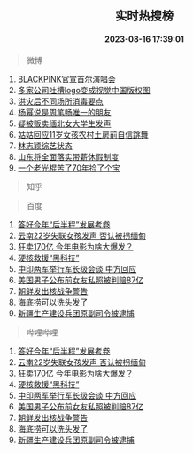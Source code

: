 <div align="center"><h2>实时热搜榜</h2><h4>2023-08-16 17:39:01</h4></div>

> 微博  

1. [BLACKPINK官宣首尔演唱会](https://s.weibo.com/weibo?q=%23BLACKPINK%E5%AE%98%E5%AE%A3%E9%A6%96%E5%B0%94%E6%BC%94%E5%94%B1%E4%BC%9A%23&t=31&band_rank=1&Refer=top)<br />
2. [多家公司吐槽logo变成视觉中国版权图](https://s.weibo.com/weibo?q=%23%E5%A4%9A%E5%AE%B6%E5%85%AC%E5%8F%B8%E5%90%90%E6%A7%BDlogo%E5%8F%98%E6%88%90%E8%A7%86%E8%A7%89%E4%B8%AD%E5%9B%BD%E7%89%88%E6%9D%83%E5%9B%BE%23&t=31&band_rank=2&Refer=top)<br />
3. [洪灾后不同场所消毒要点](https://s.weibo.com/weibo?q=%23%E6%B4%AA%E7%81%BE%E5%90%8E%E4%B8%8D%E5%90%8C%E5%9C%BA%E6%89%80%E6%B6%88%E6%AF%92%E8%A6%81%E7%82%B9%23&t=31&band_rank=3&Refer=top)<br />
4. [杨幂说是周笔畅唯一的朋友](https://s.weibo.com/weibo?q=%23%E6%9D%A8%E5%B9%82%E8%AF%B4%E6%98%AF%E5%91%A8%E7%AC%94%E7%95%85%E5%94%AF%E4%B8%80%E7%9A%84%E6%9C%8B%E5%8F%8B%23&t=31&band_rank=4&Refer=top)<br />
5. [疑被贩卖缅北女大学生发声](https://s.weibo.com/weibo?q=%23%E7%96%91%E8%A2%AB%E8%B4%A9%E5%8D%96%E7%BC%85%E5%8C%97%E5%A5%B3%E5%A4%A7%E5%AD%A6%E7%94%9F%E5%8F%91%E5%A3%B0%23&t=31&band_rank=5&Refer=top)<br />
6. [姑姑回应11岁女孩农村土房前自信跳舞](https://s.weibo.com/weibo?q=%23%E5%A7%91%E5%A7%91%E5%9B%9E%E5%BA%9411%E5%B2%81%E5%A5%B3%E5%AD%A9%E5%86%9C%E6%9D%91%E5%9C%9F%E6%88%BF%E5%89%8D%E8%87%AA%E4%BF%A1%E8%B7%B3%E8%88%9E%23&t=31&band_rank=6&Refer=top)<br />
7. [林志颖综艺状态](https://s.weibo.com/weibo?q=%23%E6%9E%97%E5%BF%97%E9%A2%96%E7%BB%BC%E8%89%BA%E7%8A%B6%E6%80%81%23&t=31&band_rank=7&Refer=top)<br />
8. [山东将全面落实带薪休假制度](https://s.weibo.com/weibo?q=%23%E5%B1%B1%E4%B8%9C%E5%B0%86%E5%85%A8%E9%9D%A2%E8%90%BD%E5%AE%9E%E5%B8%A6%E8%96%AA%E4%BC%91%E5%81%87%E5%88%B6%E5%BA%A6%23&t=31&band_rank=8&Refer=top)<br />
9. [一个老光棍苦了70年捡了个宝](https://s.weibo.com/weibo?q=%E4%B8%80%E4%B8%AA%E8%80%81%E5%85%89%E6%A3%8D%E8%8B%A6%E4%BA%8670%E5%B9%B4%E6%8D%A1%E4%BA%86%E4%B8%AA%E5%AE%9D&t=31&band_rank=9&Refer=top)<br />

> 知乎  


> 百度  

1. [答好今年“后半程”发展考卷](https://www.baidu.com/s?wd=%E7%AD%94%E5%A5%BD%E4%BB%8A%E5%B9%B4%E2%80%9C%E5%90%8E%E5%8D%8A%E7%A8%8B%E2%80%9D%E5%8F%91%E5%B1%95%E8%80%83%E5%8D%B7&sa=fyb_news&rsv_dl=fyb_news)<br />
2. [云南22岁失联女孩发声 否认被拐缅甸](https://www.baidu.com/s?wd=%E4%BA%91%E5%8D%9722%E5%B2%81%E5%A4%B1%E8%81%94%E5%A5%B3%E5%AD%A9%E5%8F%91%E5%A3%B0+%E5%90%A6%E8%AE%A4%E8%A2%AB%E6%8B%90%E7%BC%85%E7%94%B8&sa=fyb_news&rsv_dl=fyb_news)<br />
3. [狂卖170亿 今年电影为啥大爆发？](https://www.baidu.com/s?wd=%E7%8B%82%E5%8D%96170%E4%BA%BF+%E4%BB%8A%E5%B9%B4%E7%94%B5%E5%BD%B1%E4%B8%BA%E5%95%A5%E5%A4%A7%E7%88%86%E5%8F%91%EF%BC%9F&sa=fyb_news&rsv_dl=fyb_news)<br />
4. [硬核救援“黑科技”](https://www.baidu.com/s?wd=%E7%A1%AC%E6%A0%B8%E6%95%91%E6%8F%B4%E2%80%9C%E9%BB%91%E7%A7%91%E6%8A%80%E2%80%9D&sa=fyb_news&rsv_dl=fyb_news)<br />
5. [中印两军举行军长级会谈 中方回应](https://www.baidu.com/s?wd=%E4%B8%AD%E5%8D%B0%E4%B8%A4%E5%86%9B%E4%B8%BE%E8%A1%8C%E5%86%9B%E9%95%BF%E7%BA%A7%E4%BC%9A%E8%B0%88+%E4%B8%AD%E6%96%B9%E5%9B%9E%E5%BA%94&sa=fyb_news&rsv_dl=fyb_news)<br />
6. [美国男子公布前女友私照被判赔87亿](https://www.baidu.com/s?wd=%E7%BE%8E%E5%9B%BD%E7%94%B7%E5%AD%90%E5%85%AC%E5%B8%83%E5%89%8D%E5%A5%B3%E5%8F%8B%E7%A7%81%E7%85%A7%E8%A2%AB%E5%88%A4%E8%B5%9487%E4%BA%BF&sa=fyb_news&rsv_dl=fyb_news)<br />
7. [朝鲜发出核战争警告](https://www.baidu.com/s?wd=%E6%9C%9D%E9%B2%9C%E5%8F%91%E5%87%BA%E6%A0%B8%E6%88%98%E4%BA%89%E8%AD%A6%E5%91%8A&sa=fyb_news&rsv_dl=fyb_news)<br />
8. [海底捞可以洗头发了](https://www.baidu.com/s?wd=%E6%B5%B7%E5%BA%95%E6%8D%9E%E5%8F%AF%E4%BB%A5%E6%B4%97%E5%A4%B4%E5%8F%91%E4%BA%86&sa=fyb_news&rsv_dl=fyb_news)<br />
9. [新疆生产建设兵团原副司令被逮捕](https://www.baidu.com/s?wd=%E6%96%B0%E7%96%86%E7%94%9F%E4%BA%A7%E5%BB%BA%E8%AE%BE%E5%85%B5%E5%9B%A2%E5%8E%9F%E5%89%AF%E5%8F%B8%E4%BB%A4%E8%A2%AB%E9%80%AE%E6%8D%95&sa=fyb_news&rsv_dl=fyb_news)<br />

> 哔哩哔哩  

1. [答好今年“后半程”发展考卷](https://www.baidu.com/s?wd=%E7%AD%94%E5%A5%BD%E4%BB%8A%E5%B9%B4%E2%80%9C%E5%90%8E%E5%8D%8A%E7%A8%8B%E2%80%9D%E5%8F%91%E5%B1%95%E8%80%83%E5%8D%B7&sa=fyb_news&rsv_dl=fyb_news)<br />
2. [云南22岁失联女孩发声 否认被拐缅甸](https://www.baidu.com/s?wd=%E4%BA%91%E5%8D%9722%E5%B2%81%E5%A4%B1%E8%81%94%E5%A5%B3%E5%AD%A9%E5%8F%91%E5%A3%B0+%E5%90%A6%E8%AE%A4%E8%A2%AB%E6%8B%90%E7%BC%85%E7%94%B8&sa=fyb_news&rsv_dl=fyb_news)<br />
3. [狂卖170亿 今年电影为啥大爆发？](https://www.baidu.com/s?wd=%E7%8B%82%E5%8D%96170%E4%BA%BF+%E4%BB%8A%E5%B9%B4%E7%94%B5%E5%BD%B1%E4%B8%BA%E5%95%A5%E5%A4%A7%E7%88%86%E5%8F%91%EF%BC%9F&sa=fyb_news&rsv_dl=fyb_news)<br />
4. [硬核救援“黑科技”](https://www.baidu.com/s?wd=%E7%A1%AC%E6%A0%B8%E6%95%91%E6%8F%B4%E2%80%9C%E9%BB%91%E7%A7%91%E6%8A%80%E2%80%9D&sa=fyb_news&rsv_dl=fyb_news)<br />
5. [中印两军举行军长级会谈 中方回应](https://www.baidu.com/s?wd=%E4%B8%AD%E5%8D%B0%E4%B8%A4%E5%86%9B%E4%B8%BE%E8%A1%8C%E5%86%9B%E9%95%BF%E7%BA%A7%E4%BC%9A%E8%B0%88+%E4%B8%AD%E6%96%B9%E5%9B%9E%E5%BA%94&sa=fyb_news&rsv_dl=fyb_news)<br />
6. [美国男子公布前女友私照被判赔87亿](https://www.baidu.com/s?wd=%E7%BE%8E%E5%9B%BD%E7%94%B7%E5%AD%90%E5%85%AC%E5%B8%83%E5%89%8D%E5%A5%B3%E5%8F%8B%E7%A7%81%E7%85%A7%E8%A2%AB%E5%88%A4%E8%B5%9487%E4%BA%BF&sa=fyb_news&rsv_dl=fyb_news)<br />
7. [朝鲜发出核战争警告](https://www.baidu.com/s?wd=%E6%9C%9D%E9%B2%9C%E5%8F%91%E5%87%BA%E6%A0%B8%E6%88%98%E4%BA%89%E8%AD%A6%E5%91%8A&sa=fyb_news&rsv_dl=fyb_news)<br />
8. [海底捞可以洗头发了](https://www.baidu.com/s?wd=%E6%B5%B7%E5%BA%95%E6%8D%9E%E5%8F%AF%E4%BB%A5%E6%B4%97%E5%A4%B4%E5%8F%91%E4%BA%86&sa=fyb_news&rsv_dl=fyb_news)<br />
9. [新疆生产建设兵团原副司令被逮捕](https://www.baidu.com/s?wd=%E6%96%B0%E7%96%86%E7%94%9F%E4%BA%A7%E5%BB%BA%E8%AE%BE%E5%85%B5%E5%9B%A2%E5%8E%9F%E5%89%AF%E5%8F%B8%E4%BB%A4%E8%A2%AB%E9%80%AE%E6%8D%95&sa=fyb_news&rsv_dl=fyb_news)<br />
